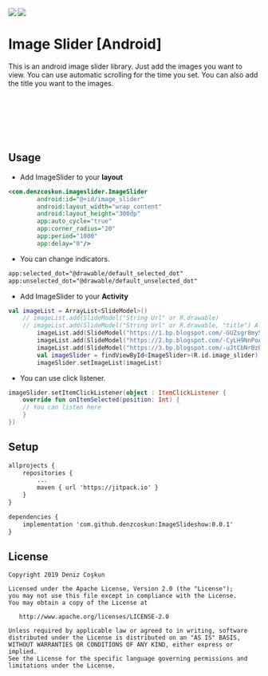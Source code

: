 <img src="https://user-images.githubusercontent.com/15522554/54867096-7169d700-4d8d-11e9-8f9a-bee162a01427.png">
<a href="https://github.com/Ramotion/cardslider-android">
<img align="left" src="https://user-images.githubusercontent.com/15522554/54739898-b09bfa80-4bca-11e9-9248-86161b587116.gif"/></a>
<p><h1 align="left">Image Slider [Android]</h1></p>
<p>This is an android image slider library. Just add the images you want to view. You can use automatic scrolling for the time you set. You can also add the title you want to the images.</p>
</br></br></br></br></br>

## Usage
- Add ImageSlider to your **layout**
```xml
<com.denzcoskun.imageslider.ImageSlider
        android:id="@+id/image_slider"
        android:layout_width="wrap_content"
        android:layout_height="300dp"
        app:auto_cycle="true"
        app:corner_radius="20"
        app:period="1000"
        app:delay="0"/>
```
- You can change indicators.
```xml
app:selected_dot="@drawable/default_selected_dot"
app:unselected_dot="@drawable/default_unselected_dot"
```
- Add ImageSlider to your **Activity**
```kt
val imageList = ArrayList<SlideModel>()
	// imageList.add(SlideModel("String Url" or R.drawable)
	// imageList.add(SlideModel("String Url" or R.drawable, "title") Also you can add title
        imageList.add(SlideModel("https://1.bp.blogspot.com/-GUZsgr8my50/XJUWOhyHyaI/AAAAAAAABUo/bljp3LCS3SUtj-judzlntiETt7G294WcgCLcBGAs/s1600/fox.jpg", "Twin foxes"))
        imageList.add(SlideModel("https://2.bp.blogspot.com/-CyLH9NnPoAo/XJUWK2UHiMI/AAAAAAAABUk/D8XMUIGhDbwEhC29dQb-7gfYb16GysaQgCLcBGAs/s1600/tiger.jpg"))
        imageList.add(SlideModel("https://3.bp.blogspot.com/-uJtCbNrBzEc/XJUWQPOSrfI/AAAAAAAABUs/ZlReSwpfI3Ack60629Rv0N8hSrPFHb3TACLcBGAs/s1600/elephant.jpg", "Alone Elephant"))
        val imageSlider = findViewById<ImageSlider>(R.id.image_slider)
        imageSlider.setImageList(imageList)
```
- You can use click listener. 
```kt
imageSlider.setItemClickListener(object : ItemClickListener {
    override fun onItemSelected(position: Int) {
	// You can listen here
    }
})
```
## Setup
```xml
allprojects {
    repositories {
        ...
        maven { url 'https://jitpack.io' }
    }
}

dependencies {
	implementation 'com.github.denzcoskun:ImageSlideshow:0.0.1'
}
```
## License
```
Copyright 2019 Deniz Coşkun

Licensed under the Apache License, Version 2.0 (the "License");
you may not use this file except in compliance with the License.
You may obtain a copy of the License at

   http://www.apache.org/licenses/LICENSE-2.0

Unless required by applicable law or agreed to in writing, software
distributed under the License is distributed on an "AS IS" BASIS,
WITHOUT WARRANTIES OR CONDITIONS OF ANY KIND, either express or implied.
See the License for the specific language governing permissions and
limitations under the License.
```
